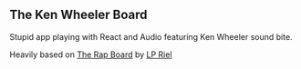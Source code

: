

## The Ken Wheeler Board

Stupid app playing with React and Audio featuring Ken Wheeler sound bite.

Heavily based on [The Rap Board](http://www.therapboard.com/) by [LP Riel](https://lpriel.com/)
